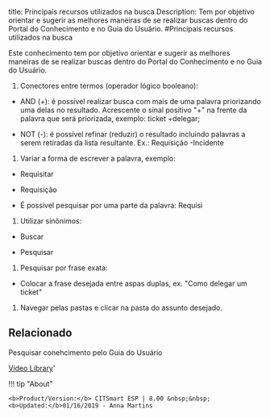 title: Principais recursos utilizados na busca
Description: Tem por objetivo orientar e sugerir as melhores maneiras de se realizar buscas dentro do Portal do Conhecimento e no Guia do Usuário.
#Principais recursos utilizados na busca

Este conhecimento tem por objetivo orientar e sugerir as melhores maneiras de se
realizar buscas dentro do Portal do Conhecimento e no Guia do Usuário.

1.  Conectores entre termos (operador lógico booleano):

-   AND (+): é possível realizar busca com mais de uma palavra priorizando uma
    delas no resultado. Acrescente o sinal positivo "+" na frente da palavra que
    será priorizada, exemplo: ticket +delegar;

-   NOT (-): é possível refinar (reduzir) o resultado incluindo palavras a serem
    retiradas da lista resultante. Ex.: Requisição -Incidente

1.  Variar a forma de escrever a palavra, exemplo:

-   Requisitar

-   Requisição

-   É possível pesquisar por uma parte da palavra: Requisi

1.  Utilizar sinônimos:

-   Buscar

-   Pesquisar

1.  Pesquisar por frase exata:

-   Colocar a frase desejada entre aspas duplas, ex. "Como delegar um ticket"

1.  Navegar pelas pastas e clicar na pasta do assunto desejado.


Relacionado
-------

Pesquisar conehcimento pelo Guia do Usuário


<i class='fa fa-youtube-play  fa-2x' style='color:#97ce17;vertical-align: middle;'> </i> [Video Library](https://www.youtube.com/playlist?list=PLB5qK2uzf2RMbaWr-pRsc9bsaVnc_xTzd)'

!!! tip "About"

    <b>Product/Version:</b> CITSmart ESP | 8.00 &nbsp;&nbsp;
    <b>Updated:</b>01/16/2019 - Anna Martins
